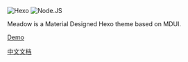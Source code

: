 ![Hexo](https://img.shields.io/badge/Hexo-3.0+-blue)
![Node.JS](https://img.shields.io/badge/node.js-6.0-brightgreen)

Meadow is a Material Designed Hexo theme based on MDUI.

[Demo](https://garybear.cn/)

[中文文档](https://garybear.cn/t-4072/)